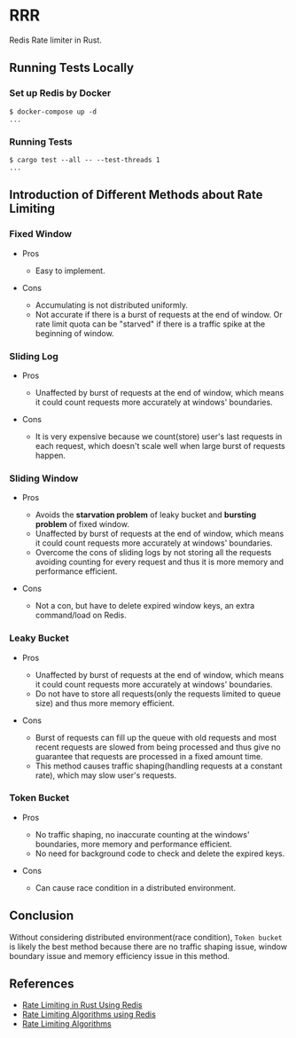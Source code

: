 # RRR

Redis Rate limiter in Rust.

## Running Tests Locally

### Set up Redis by Docker

```console
$ docker-compose up -d
...
```

### Running Tests

```console
$ cargo test --all -- --test-threads 1
...
```

## Introduction of Different Methods about Rate Limiting

### Fixed Window

- Pros
  - Easy to implement.

- Cons
  - Accumulating is not distributed uniformly.
  - Not accurate if there is a burst of requests at the end of window. Or rate limit quota can be "starved" if there is a traffic spike at the beginning of window.

### Sliding Log

- Pros
  - Unaffected by burst of requests at the end of window, which means it could count requests more accurately at windows' boundaries.

- Cons
  - It is very expensive because we count(store) user's last requests in each request, which doesn't scale well when large burst of requests happen.

### Sliding Window

- Pros
  - Avoids the **starvation problem** of leaky bucket and **bursting problem** of fixed window.
  - Unaffected by burst of requests at the end of window, which means it could count requests more accurately at windows' boundaries.
  - Overcome the cons of sliding logs by not storing all the requests avoiding counting for every request and thus it is more memory and performance efficient.

- Cons
  - Not a con, but have to delete expired window keys, an extra command/load on Redis.

### Leaky Bucket

- Pros
  - Unaffected by burst of requests at the end of window, which means it could count requests more accurately at windows' boundaries.
  - Do not have to store all requests(only the requests limited to queue size) and thus more memory efficient.

- Cons
  - Burst of requests can fill up the queue with old requests and most recent requests are slowed from being processed and thus give no guarantee that requests are processed in a fixed amount time.
  - This method causes traffic shaping(handling requests at a constant rate), which may slow user's requests.

### Token Bucket

- Pros
  - No traffic shaping, no inaccurate counting at the windows' boundaries, more memory and performance efficient.
  - No need for background code to check and delete the expired keys.

- Cons
  - Can cause race condition in a distributed environment.

## Conclusion

Without considering distributed environment(race condition), `Token bucket` is likely the best method because there are no traffic shaping issue, window boundary issue and memory efficiency issue in this method.

## References

- [Rate Limiting in Rust Using Redis](https://outcrawl.com/rust-redis-rate-limiting)
- [Rate Limiting Algorithms using Redis](https://medium.com/@SaiRahulAkarapu/rate-limiting-algorithms-using-redis-eb4427b47e33)
- [Rate Limiting Algorithms](https://codeminion.hashnode.dev/rate-limiting-algorithms)
